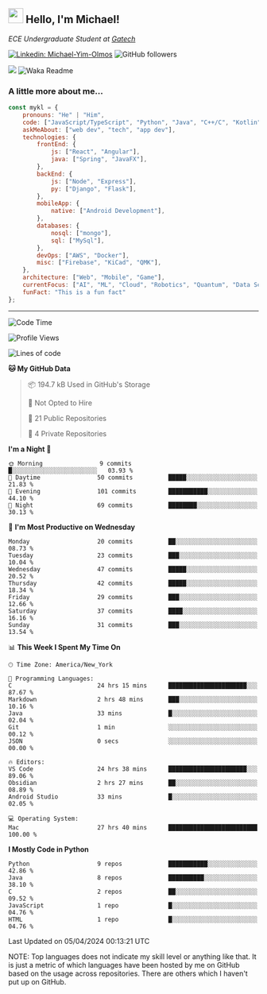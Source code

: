 <h2><img src="https://emojis.slackmojis.com/emojis/images/1531849430/4246/blob-sunglasses.gif?1531849430" width="30"/> Hello, I'm Michael!</h2>
<p><em>ECE Undergraduate Student at <a href="https://www.gatech.edu/">Gatech</em></p>

[![Linkedin: Michael-Yim-Olmos](https://img.shields.io/badge/-mykl-blue?style=flat-square&logo=Linkedin&logoColor=white&link=https://www.linkedin.com/in/michael-yim-olmos/)](https://www.linkedin.com/in/michael-yim-olmos/)
![GitHub followers](https://img.shields.io/github/followers/MyKl-Y?label=Follow&style=social)
<!--[![website](https://img.shields.io/badge/Website-46a2f1.svg?&style=flat-square&logo=Google-Chrome&logoColor=white&link=https://anmolsingh.me/)](https://anmolsingh.me/)-->
![](https://visitor-badge.glitch.me/badge?page_id=anmol098.anmol098)
![Waka Readme](https://github.com/anmol098/anmol098/workflows/Waka%20Readme/badge.svg)

<!--👇 Hit in your console or terminal to connect with me.

```bash
npx anmol
```
**👆 This command line tool can be found at [npx anmol](https://github.com/anmol098/npx_card)**-->

### A little more about me...  

```javascript
const mykl = {
    pronouns: "He" | "Him",
    code: ["JavaScript/TypeScript", "Python", "Java", "C++/C", "Kotlin"],
    askMeAbout: ["web dev", "tech", "app dev"],
    technologies: {
        frontEnd: {
            js: ["React", "Angular"],
            java: ["Spring", "JavaFX"],
        },
        backEnd: {
            js: ["Node", "Express"],
            py: ["Django", "Flask"],
        },
        mobileApp: {
            native: ["Android Development"],
        },
        databases: {
            nosql: ["mongo"],
            sql: ["MySql"],
        },
        devOps: ["AWS", "Docker"],
        misc: ["Firebase", "KiCad", "QMK"],
    },
    architecture: ["Web", "Mobile", "Game"],
    currentFocus: ["AI", "ML", "Cloud", "Robotics", "Quantum", "Data Science"],
    funFact: "This is a fun fact"
};
```

---
<!--START_SECTION:waka-->
![Code Time](http://img.shields.io/badge/Code%20Time-45%20hrs%2021%20mins-blue)

![Profile Views](http://img.shields.io/badge/Profile%20Views-1-blue)

![Lines of code](https://img.shields.io/badge/From%20Hello%20World%20I%27ve%20Written-2.3%20million%20lines%20of%20code-blue)

**🐱 My GitHub Data** 

> 📦 194.7 kB Used in GitHub's Storage 
 > 
> 🚫 Not Opted to Hire
 > 
> 📜 21 Public Repositories 
 > 
> 🔑 4 Private Repositories 
 > 
**I'm a Night 🦉** 

```text
🌞 Morning                9 commits           █░░░░░░░░░░░░░░░░░░░░░░░░   03.93 % 
🌆 Daytime                50 commits          █████░░░░░░░░░░░░░░░░░░░░   21.83 % 
🌃 Evening                101 commits         ███████████░░░░░░░░░░░░░░   44.10 % 
🌙 Night                  69 commits          ████████░░░░░░░░░░░░░░░░░   30.13 % 
```
📅 **I'm Most Productive on Wednesday** 

```text
Monday                   20 commits          ██░░░░░░░░░░░░░░░░░░░░░░░   08.73 % 
Tuesday                  23 commits          ███░░░░░░░░░░░░░░░░░░░░░░   10.04 % 
Wednesday                47 commits          █████░░░░░░░░░░░░░░░░░░░░   20.52 % 
Thursday                 42 commits          █████░░░░░░░░░░░░░░░░░░░░   18.34 % 
Friday                   29 commits          ███░░░░░░░░░░░░░░░░░░░░░░   12.66 % 
Saturday                 37 commits          ████░░░░░░░░░░░░░░░░░░░░░   16.16 % 
Sunday                   31 commits          ███░░░░░░░░░░░░░░░░░░░░░░   13.54 % 
```


📊 **This Week I Spent My Time On** 

```text
🕑︎ Time Zone: America/New_York

💬 Programming Languages: 
C                        24 hrs 15 mins      ██████████████████████░░░   87.67 % 
Markdown                 2 hrs 48 mins       ███░░░░░░░░░░░░░░░░░░░░░░   10.16 % 
Java                     33 mins             █░░░░░░░░░░░░░░░░░░░░░░░░   02.04 % 
Git                      1 min               ░░░░░░░░░░░░░░░░░░░░░░░░░   00.12 % 
JSON                     0 secs              ░░░░░░░░░░░░░░░░░░░░░░░░░   00.00 % 

🔥 Editors: 
VS Code                  24 hrs 38 mins      ██████████████████████░░░   89.06 % 
Obsidian                 2 hrs 27 mins       ██░░░░░░░░░░░░░░░░░░░░░░░   08.89 % 
Android Studio           33 mins             █░░░░░░░░░░░░░░░░░░░░░░░░   02.05 % 

💻 Operating System: 
Mac                      27 hrs 40 mins      █████████████████████████   100.00 % 
```

**I Mostly Code in Python** 

```text
Python                   9 repos             ███████████░░░░░░░░░░░░░░   42.86 % 
Java                     8 repos             ██████████░░░░░░░░░░░░░░░   38.10 % 
C                        2 repos             ██░░░░░░░░░░░░░░░░░░░░░░░   09.52 % 
JavaScript               1 repo              █░░░░░░░░░░░░░░░░░░░░░░░░   04.76 % 
HTML                     1 repo              █░░░░░░░░░░░░░░░░░░░░░░░░   04.76 % 
```




 Last Updated on 05/04/2024 00:13:21 UTC
<!--END_SECTION:waka-->

NOTE: Top languages does not indicate my skill level or anything like that. It is just a metric of which languages have been hosted by me on GitHub based on the usage across repositories. There are others which I haven't put up on GitHub.
